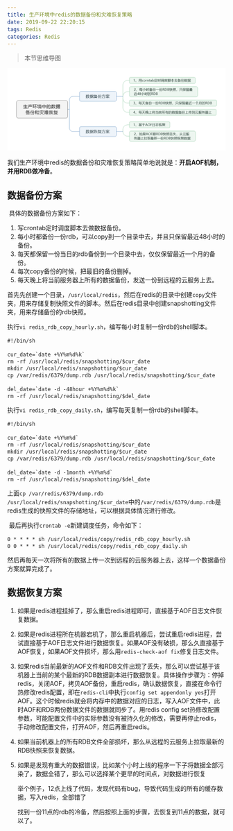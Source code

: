 ```yaml
---
title: 生产环境中redis的数据备份和灾难恢复策略
date: 2019-09-22 22:20:15
tags: Redis
categories: Redis
---
```


> 本节思维导图

![生产环境中的数据备份和灾难恢复](生产环境中redis的数据备份和灾难恢复策略/生产环境中的数据备份和灾难恢复.png)

​		我们生产环境中redis的数据备份和灾难恢复策略简单地说就是：**开启AOF机制，并用RDB做冷备**。

## 数据备份方案

​	具体的数据备份方案如下：

1. 写crontab定时调度脚本去做数据备份。
2. 每小时都备份一份rdb，可以copy到一个目录中去，并且只保留最近48小时的备份。
3. 每天都保留一份当日的rdb备份到一个目录中去，仅仅保留最近一个月的备份。
4. 每次copy备份的时候，把最旧的备份删掉。
5. 每天晚上将当前服务器上所有的数据备份，发送一份到远程的云服务上去。

​        首先先创建一个目录，`/usr/local/redis`，然后在redis的目录中创建`copy`文件夹，用来存储复制快照文件的脚本。然后在redis目录中创建snapshotting文件夹，用来存储备份的rdb快照。

​		执行`vi redis_rdb_copy_hourly.sh`，编写每小时复制一份rdb的shell脚本。

```shell
#!/bin/sh 

cur_date=`date +%Y%m%d%k`
rm -rf /usr/local/redis/snapshotting/$cur_date
mkdir /usr/local/redis/snapshotting/$cur_date
cp /var/redis/6379/dump.rdb /usr/local/redis/snapshotting/$cur_date

del_date=`date -d -48hour +%Y%m%d%k`
rm -rf /usr/local/redis/snapshotting/$del_date
```

​		执行`vi redis_rdb_copy_daily.sh`，编写每天复制一份rdb的shell脚本。

```shell
#!/bin/sh 

cur_date=`date +%Y%m%d`
rm -rf /usr/local/redis/snapshotting/$cur_date
mkdir /usr/local/redis/snapshotting/$cur_date
cp /var/redis/6379/dump.rdb /usr/local/redis/snapshotting/$cur_date

del_date=`date -d -1month +%Y%m%d`
rm -rf /usr/local/redis/snapshotting/$del_date
```

​		上面`cp /var/redis/6379/dump.rdb /usr/local/redis/snapshotting/$cur_date`中的`/var/redis/6379/dump.rdb`是redis生成的快照文件的存储地址，可以根据具体情况进行修改。

​		最后再执行`crontab -e`新建调度任务，命令如下：

```shell
0 * * * * sh /usr/local/redis/copy/redis_rdb_copy_hourly.sh
0 0 * * * sh /usr/local/redis/copy/redis_rdb_copy_daily.sh
```

​		然后再每天一次将所有的数据上传一次到远程的云服务器上去，这样一个数据备份方案就算完成了。

## 数据恢复方案

1. 如果是redis进程挂掉了，那么重启redis进程即可，直接基于AOF日志文件恢复数据。

2. 如果是redis进程所在机器宕机了，那么重启机器后，尝试重启redis进程，尝试直接基于AOF日志文件进行数据恢复。如果AOF没有破损，那么久直接基于AOF恢复，如果AOF文件损坏，那么用`redis-check-aof fix`修复日志文件。

3. 如果redis当前最新的AOF文件和RDB文件出现了丢失，那么可以尝试基于该机器上当前的某个最新的RDB数据副本进行数据恢复。具体操作步骤为：停掉redis，关闭AOF，拷贝AOF备份，重启redis，确认数据恢复，直接在命令行热修改redis配置，即在`redis-cli`中执行`config set appendonly yes`打开AOF。这个时候redis就会将内存中的数据对应的日志，写入AOF文件中，此时AOF和RDB两份数据文件的数据就同步了。用redis config set热修改配置参数，可能配置文件中的实际参数没有被持久化的修改，需要再停止redis，手动修改配置文件，打开AOF，然后再重启redis。

4. 如果当前机器上的所有RDB文件全部损坏，那么从远程的云服务上拉取最新的RDB快照来恢复数据。

5. 如果是发现有重大的数据错误，比如某个小时上线的程序一下子将数据全部污染了，数据全错了，那么可以选择某个更早的时间点，对数据进行恢复

   举个例子，12点上线了代码，发现代码有bug，导致代码生成的所有的缓存数据，写入redis，全部错了

   找到一份11点的rdb的冷备，然后按照上面的步骤，去恢复到11点的数据，就可以了。